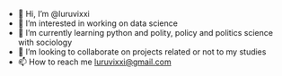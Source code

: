 - 👋 Hi, I’m @luruvixxi
- 👀 I’m interested in working on data science
- 🌱 I’m currently learning python and polity, policy and politics science with sociology
- 💞️ I’m looking to collaborate on projects related or not to my studies
- 📫 How to reach me luruvixxi@gmail.com

<!---
luruvixxi/luruvixxi is a ✨ special ✨ repository because its `README.md` (this file) appears on your GitHub profile.
You can click the Preview link to take a look at your changes.
--->
